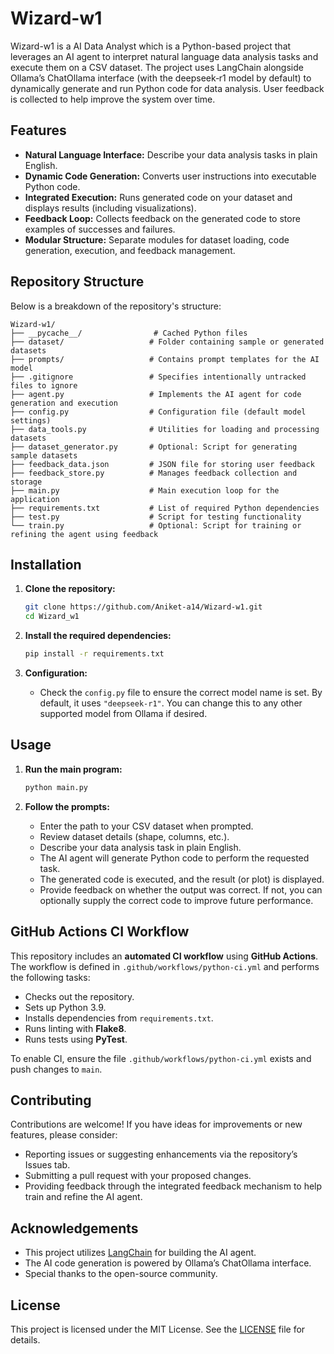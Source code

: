 # Wizard-w1

Wizard-w1 is a AI Data Analyst which is a Python-based project that leverages an AI agent to interpret natural language data analysis tasks and execute them on a CSV dataset. The project uses LangChain alongside Ollama’s ChatOllama interface (with the deepseek‑r1 model by default) to dynamically generate and run Python code for data analysis. User feedback is collected to help improve the system over time.

## Features

- **Natural Language Interface:** Describe your data analysis tasks in plain English.
- **Dynamic Code Generation:** Converts user instructions into executable Python code.
- **Integrated Execution:** Runs generated code on your dataset and displays results (including visualizations).
- **Feedback Loop:** Collects feedback on the generated code to store examples of successes and failures.
- **Modular Structure:** Separate modules for dataset loading, code generation, execution, and feedback management.

## Repository Structure

Below is a breakdown of the repository's structure:

```plaintext
Wizard-w1/
├── __pycache__/                # Cached Python files
├── dataset/                   # Folder containing sample or generated datasets
├── prompts/                   # Contains prompt templates for the AI model
├── .gitignore                 # Specifies intentionally untracked files to ignore
├── agent.py                   # Implements the AI agent for code generation and execution
├── config.py                  # Configuration file (default model settings)
├── data_tools.py              # Utilities for loading and processing datasets
├── dataset_generator.py       # Optional: Script for generating sample datasets
├── feedback_data.json         # JSON file for storing user feedback
├── feedback_store.py          # Manages feedback collection and storage
├── main.py                    # Main execution loop for the application
├── requirements.txt           # List of required Python dependencies
├── test.py                    # Script for testing functionality
└── train.py                   # Optional: Script for training or refining the agent using feedback
```

## Installation

1. **Clone the repository:**

   ```bash
   git clone https://github.com/Aniket-a14/Wizard-w1.git
   cd Wizard_w1
   ```

2. **Install the required dependencies:**

   ```bash
   pip install -r requirements.txt
   ```

3. **Configuration:**

   - Check the `config.py` file to ensure the correct model name is set. By default, it uses `"deepseek-r1"`. You can change this to any other supported model from Ollama if desired.

## Usage

1. **Run the main program:**

   ```bash
   python main.py
   ```

2. **Follow the prompts:**
   - Enter the path to your CSV dataset when prompted.
   - Review dataset details (shape, columns, etc.).
   - Describe your data analysis task in plain English.
   - The AI agent will generate Python code to perform the requested task.
   - The generated code is executed, and the result (or plot) is displayed.
   - Provide feedback on whether the output was correct. If not, you can optionally supply the correct code to improve future performance.

## GitHub Actions CI Workflow
This repository includes an **automated CI workflow** using **GitHub Actions**. The workflow is defined in `.github/workflows/python-ci.yml` and performs the following tasks:
- Checks out the repository.
- Sets up Python 3.9.
- Installs dependencies from `requirements.txt`.
- Runs linting with **Flake8**.
- Runs tests using **PyTest**.

To enable CI, ensure the file `.github/workflows/python-ci.yml` exists and push changes to `main`.

## Contributing

Contributions are welcome! If you have ideas for improvements or new features, please consider:
- Reporting issues or suggesting enhancements via the repository’s Issues tab.
- Submitting a pull request with your proposed changes.
- Providing feedback through the integrated feedback mechanism to help train and refine the AI agent.


## Acknowledgements

- This project utilizes [LangChain](https://github.com/hwchase17/langchain) for building the AI agent.
- The AI code generation is powered by Ollama’s ChatOllama interface.
- Special thanks to the open-source community.


## License

This project is licensed under the MIT License. See the [LICENSE](LICENSE) file for details.

